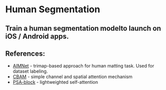 # Human Segmentation

## Train a human segmentation modelto launch on iOS / Android apps. 

## References:
- [AIMNet](https://arxiv.org/abs/2107.07235v1) - trimap-based approach for human matting task. Used for dataset labeling.
- [CBAM](https://arxiv.org/abs/1807.06521) - simple channel and spatial attention mechanism
- [PSA-block](https://arxiv.org/abs/2107.00782v2) - lightweighted self-attention

